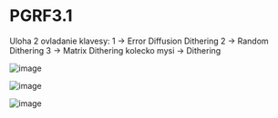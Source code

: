 # PGRF3.1

Uloha 2 ovladanie
klavesy:
1 -> Error Diffusion Dithering
2 -> Random Dithering
3 -> Matrix Dithering
kolecko mysi -> Dithering

![image](https://github.com/MrrTools/PGRF3.1/assets/33814065/743bd18b-80be-4545-a92e-e5135d556f82)

![image](https://github.com/MrrTools/PGRF3.1/assets/33814065/15d3bb68-d196-430d-92ed-1c75e71a7716)

![image](https://github.com/MrrTools/PGRF3.1/assets/33814065/761647d8-c899-47d3-901e-a2e6f323a3df)


